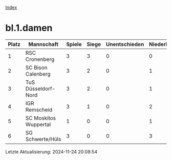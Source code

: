 [Index](./README.md)

# bl.1.damen

| Platz |  Mannschaft |  Spiele |  Siege |  Unentschieden |  Niederlagen |  Tore |  Differenz |  Punkte | 
| --- |  --- |  --- |  --- |  --- |  --- |  --- |  --- |  --- |  
|  1 |   RSC Cronenberg |   3 |   3 |   0 |   0 |   19:6 |   13 |   9 |  
|  2 |   SC Bison Calenberg |   3 |   2 |   0 |   1 |   14:3 |   11 |   6 |  
|  3 |   TuS Düsseldorf-Nord |   3 |   2 |   0 |   1 |   11:8 |   3 |   6 |  
|  4 |   IGR Remscheid |   3 |   1 |   0 |   2 |   12:8 |   4 |   3 |  
|  5 |   SC Moskitos Wuppertal |   1 |   0 |   0 |   1 |   3:8 |   -5 |   0 |  
|  6 |   SG Schwerte/Hüls |   3 |   0 |   0 |   3 |   5:31 |   -26 |   0 |  


Letzte Aktualisierung: 2024-11-24 20:08:54
